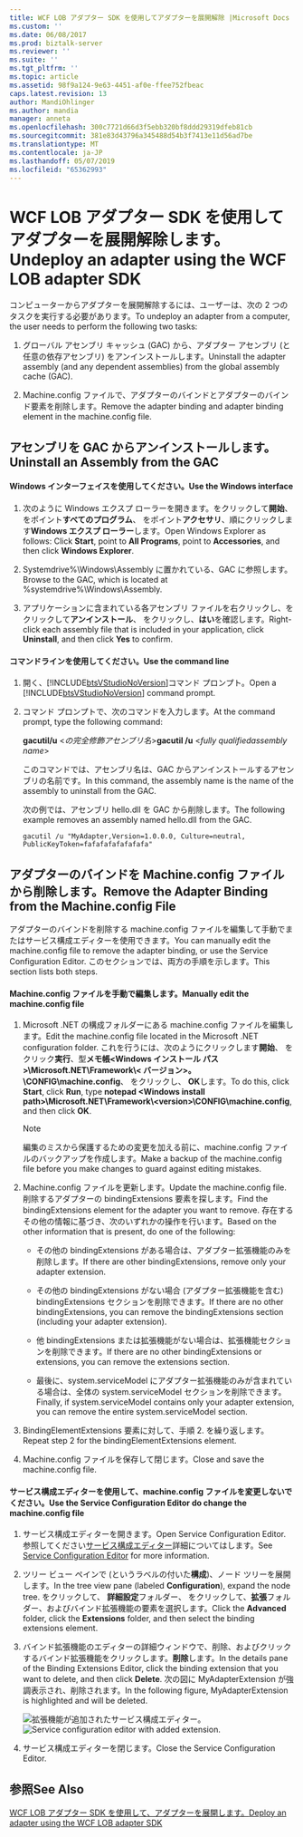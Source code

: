 ```yaml
---
title: WCF LOB アダプター SDK を使用してアダプターを展開解除 |Microsoft Docs
ms.custom: ''
ms.date: 06/08/2017
ms.prod: biztalk-server
ms.reviewer: ''
ms.suite: ''
ms.tgt_pltfrm: ''
ms.topic: article
ms.assetid: 98f9a124-9e63-4451-af0e-ffee752fbeac
caps.latest.revision: 13
author: MandiOhlinger
ms.author: mandia
manager: anneta
ms.openlocfilehash: 300c7721d66d3f5ebb320bf8ddd29319dfeb81cb
ms.sourcegitcommit: 381e83d43796a345488d54b3f7413e11d56ad7be
ms.translationtype: MT
ms.contentlocale: ja-JP
ms.lasthandoff: 05/07/2019
ms.locfileid: "65362993"
---
```

# <a name="undeploy-an-adapter-using-the-wcf-lob-adapter-sdk"></a><span data-ttu-id="a4e39-102">WCF LOB アダプター SDK を使用してアダプターを展開解除します。</span><span class="sxs-lookup"><span data-stu-id="a4e39-102">Undeploy an adapter using the WCF LOB adapter SDK</span></span>
<span data-ttu-id="a4e39-103">コンピューターからアダプターを展開解除するには、ユーザーは、次の 2 つのタスクを実行する必要があります。</span><span class="sxs-lookup"><span data-stu-id="a4e39-103">To undeploy an adapter from a computer, the user needs to perform the following two tasks:</span></span>  
  
1.  <span data-ttu-id="a4e39-104">グローバル アセンブリ キャッシュ (GAC) から、アダプター アセンブリ (と任意の依存アセンブリ) をアンインストールします。</span><span class="sxs-lookup"><span data-stu-id="a4e39-104">Uninstall the adapter assembly (and any dependent assemblies) from the global assembly cache (GAC).</span></span>  
  
2.  <span data-ttu-id="a4e39-105">Machine.config ファイルで、アダプターのバインドとアダプターのバインド要素を削除します。</span><span class="sxs-lookup"><span data-stu-id="a4e39-105">Remove the adapter binding and adapter binding element in the machine.config file.</span></span>  
  
## <a name="uninstall-an-assembly-from-the-gac"></a><span data-ttu-id="a4e39-106">アセンブリを GAC からアンインストールします。</span><span class="sxs-lookup"><span data-stu-id="a4e39-106">Uninstall an Assembly from the GAC</span></span>  
  
#### <a name="use-the-windows-interface"></a><span data-ttu-id="a4e39-107">Windows インターフェイスを使用してください。</span><span class="sxs-lookup"><span data-stu-id="a4e39-107">Use the Windows interface</span></span>  
  
1.  <span data-ttu-id="a4e39-108">次のように Windows エクスプ ローラーを開きます。をクリックして**開始**、 をポイント**すべてのプログラム**、 をポイント**アクセサリ**、順にクリックします**Windows エクスプ ローラー**します。</span><span class="sxs-lookup"><span data-stu-id="a4e39-108">Open Windows Explorer as follows: Click **Start**, point to **All Programs**, point to **Accessories**, and then click **Windows Explorer**.</span></span>  
  
2.  <span data-ttu-id="a4e39-109">Systemdrive%\Windows\Assembly に置かれている、GAC に参照します。</span><span class="sxs-lookup"><span data-stu-id="a4e39-109">Browse to the GAC, which is located at %systemdrive%\Windows\Assembly.</span></span>  
  
3.  <span data-ttu-id="a4e39-110">アプリケーションに含まれている各アセンブリ ファイルを右クリックし、をクリックして**アンインストール**、 をクリックし、**はい**を確認します。</span><span class="sxs-lookup"><span data-stu-id="a4e39-110">Right-click each assembly file that is included in your application, click **Uninstall**, and then click **Yes** to confirm.</span></span>  
  
#### <a name="use-the-command-line"></a><span data-ttu-id="a4e39-111">コマンドラインを使用してください。</span><span class="sxs-lookup"><span data-stu-id="a4e39-111">Use the command line</span></span>  
  
1. <span data-ttu-id="a4e39-112">開く、[!INCLUDE[btsVStudioNoVersion](../../includes/btsvstudionoversion-md.md)]コマンド プロンプト。</span><span class="sxs-lookup"><span data-stu-id="a4e39-112">Open a [!INCLUDE[btsVStudioNoVersion](../../includes/btsvstudionoversion-md.md)] command prompt.</span></span>  
  
2. <span data-ttu-id="a4e39-113">コマンド プロンプトで、次のコマンドを入力します。</span><span class="sxs-lookup"><span data-stu-id="a4e39-113">At the command prompt, type the following command:</span></span>  
  
    <span data-ttu-id="a4e39-114">**gacutil/u** \<*の完全修飾*<em>アセンブリ名</em>\></span><span class="sxs-lookup"><span data-stu-id="a4e39-114">**gacutil /u** \<*fully qualified*<em>assembly name</em>\></span></span>  
  
    <span data-ttu-id="a4e39-115">このコマンドでは、アセンブリ名は、GAC からアンインストールするアセンブリの名前です。</span><span class="sxs-lookup"><span data-stu-id="a4e39-115">In this command, the assembly name is the name of the assembly to uninstall from the GAC.</span></span>  
  
    <span data-ttu-id="a4e39-116">次の例では、アセンブリ hello.dll を GAC から削除します。</span><span class="sxs-lookup"><span data-stu-id="a4e39-116">The following example removes an assembly named hello.dll from the GAC.</span></span>  
  
    `gacutil /u "MyAdapter,Version=1.0.0.0, Culture=neutral, PublicKeyToken=fafafafafafafafa"`
  
## <a name="remove-the-adapter-binding-from-the-machineconfig-file"></a><span data-ttu-id="a4e39-117">アダプターのバインドを Machine.config ファイルから削除します。</span><span class="sxs-lookup"><span data-stu-id="a4e39-117">Remove the Adapter Binding from the Machine.config File</span></span>  
 <span data-ttu-id="a4e39-118">アダプターのバインドを削除する machine.config ファイルを編集して手動でまたはサービス構成エディターを使用できます。</span><span class="sxs-lookup"><span data-stu-id="a4e39-118">You can manually edit the machine.config file to remove the adapter binding, or use the Service Configuration Editor.</span></span> <span data-ttu-id="a4e39-119">このセクションでは、両方の手順を示します。</span><span class="sxs-lookup"><span data-stu-id="a4e39-119">This section lists both steps.</span></span> 
  
#### <a name="manually-edit-the-machineconfig-file"></a><span data-ttu-id="a4e39-120">Machine.config ファイルを手動で編集します。</span><span class="sxs-lookup"><span data-stu-id="a4e39-120">Manually edit the machine.config file</span></span>  
  
1.  <span data-ttu-id="a4e39-121">Microsoft .NET の構成フォルダーにある machine.config ファイルを編集します。</span><span class="sxs-lookup"><span data-stu-id="a4e39-121">Edit the machine.config file located in the Microsoft .NET configuration folder.</span></span> <span data-ttu-id="a4e39-122">これを行うには、次のようにクリックします**開始**、 をクリック**実行**、型**メモ帳\<Windows インストール パス\>\Microsoft.NET\Framework\\< バージョン\>。\CONFIG\machine.config**、 をクリックし、 **OK**します。</span><span class="sxs-lookup"><span data-stu-id="a4e39-122">To do this, click **Start**, click **Run**, type **notepad \<Windows install path\>\Microsoft.NET\Framework\\<version\>\CONFIG\machine.config**, and then click **OK**.</span></span>  
  
    > [!NOTE]
    >  <span data-ttu-id="a4e39-123">編集のミスから保護するための変更を加える前に、machine.config ファイルのバックアップを作成します。</span><span class="sxs-lookup"><span data-stu-id="a4e39-123">Make a backup of the machine.config file before you make changes to guard against editing mistakes.</span></span>  
  
2.  <span data-ttu-id="a4e39-124">Machine.config ファイルを更新します。</span><span class="sxs-lookup"><span data-stu-id="a4e39-124">Update the machine.config file.</span></span> <span data-ttu-id="a4e39-125">削除するアダプターの bindingExtensions 要素を探します。</span><span class="sxs-lookup"><span data-stu-id="a4e39-125">Find the bindingExtensions element for the adapter you want to remove.</span></span> <span data-ttu-id="a4e39-126">存在するその他の情報に基づき、次のいずれかの操作を行います。</span><span class="sxs-lookup"><span data-stu-id="a4e39-126">Based on the other information that is present, do one of the following:</span></span>  
  
    -   <span data-ttu-id="a4e39-127">その他の bindingExtensions がある場合は、アダプター拡張機能のみを削除します。</span><span class="sxs-lookup"><span data-stu-id="a4e39-127">If there are other bindingExtensions, remove only your adapter extension.</span></span>  
  
    -   <span data-ttu-id="a4e39-128">その他の bindingExtensions がない場合 (アダプター拡張機能を含む) bindingExtensions セクションを削除できます。</span><span class="sxs-lookup"><span data-stu-id="a4e39-128">If there are no other bindingExtensions, you can remove the bindingExtensions section (including your adapter extension).</span></span>  
  
    -   <span data-ttu-id="a4e39-129">他 bindingExtensions または拡張機能がない場合は、拡張機能セクションを削除できます。</span><span class="sxs-lookup"><span data-stu-id="a4e39-129">If there are no other bindingExtensions or extensions, you can remove the extensions section.</span></span>  
  
    -   <span data-ttu-id="a4e39-130">最後に、system.serviceModel にアダプター拡張機能のみが含まれている場合は、全体の system.serviceModel セクションを削除できます。</span><span class="sxs-lookup"><span data-stu-id="a4e39-130">Finally, if system.serviceModel contains only your adapter extension, you can remove the entire system.serviceModel section.</span></span>  
  
3.  <span data-ttu-id="a4e39-131">BindingElementExtensions 要素に対して、手順 2. を繰り返します。</span><span class="sxs-lookup"><span data-stu-id="a4e39-131">Repeat step 2 for the bindingElementExtensions element.</span></span>  
  
4.  <span data-ttu-id="a4e39-132">Machine.config ファイルを保存して閉じます。</span><span class="sxs-lookup"><span data-stu-id="a4e39-132">Close and save the machine.config file.</span></span>  
  
#### <a name="use-the-service-configuration-editor-do-change-the-machineconfig-file"></a><span data-ttu-id="a4e39-133">サービス構成エディターを使用して、machine.config ファイルを変更しないでください。</span><span class="sxs-lookup"><span data-stu-id="a4e39-133">Use the Service Configuration Editor do change the machine.config file</span></span>  
  
1.  <span data-ttu-id="a4e39-134">サービス構成エディターを開きます。</span><span class="sxs-lookup"><span data-stu-id="a4e39-134">Open Service Configuration Editor.</span></span> <span data-ttu-id="a4e39-135">参照してください[サービス構成エディター](https://msdn.microsoft.com/library/ms732009.aspx)詳細についてはします。</span><span class="sxs-lookup"><span data-stu-id="a4e39-135">See [Service Configuration Editor](https://msdn.microsoft.com/library/ms732009.aspx) for more information.</span></span>
  
2.  <span data-ttu-id="a4e39-136">ツリー ビュー ペインで (というラベルの付いた**構成**)、ノード ツリーを展開します。</span><span class="sxs-lookup"><span data-stu-id="a4e39-136">In the tree view pane (labeled **Configuration**), expand the node tree.</span></span> <span data-ttu-id="a4e39-137">をクリックして、 **詳細設定**フォルダー、 をクリックして、**拡張**フォルダー、およびバインド拡張機能の要素を選択します。</span><span class="sxs-lookup"><span data-stu-id="a4e39-137">Click the **Advanced** folder, click the **Extensions** folder, and then select the binding extensions element.</span></span>  
  
3.  <span data-ttu-id="a4e39-138">バインド拡張機能のエディターの詳細ウィンドウで、削除、およびクリックするバインド拡張機能をクリックします。**削除**します。</span><span class="sxs-lookup"><span data-stu-id="a4e39-138">In the details pane of the Binding Extensions Editor, click the binding extension that you want to delete, and then click **Delete**.</span></span> <span data-ttu-id="a4e39-139">次の図に MyAdapterExtension が強調表示され、削除されます。</span><span class="sxs-lookup"><span data-stu-id="a4e39-139">In the following figure, MyAdapterExtension is highlighted and will be deleted.</span></span>  
  
     <span data-ttu-id="a4e39-140">![拡張機能が追加されたサービス構成エディター。](../../adapters-and-accelerators/wcf-lob-adapter-sdk/media/955d37ea-cba5-49db-90de-0f8feb49c0e0.gif "955d37ea-cba5-49db-90de-0f8feb49c0e0")</span><span class="sxs-lookup"><span data-stu-id="a4e39-140">![Service configuration editor with added extension.](../../adapters-and-accelerators/wcf-lob-adapter-sdk/media/955d37ea-cba5-49db-90de-0f8feb49c0e0.gif "955d37ea-cba5-49db-90de-0f8feb49c0e0")</span></span>  
  
4.  <span data-ttu-id="a4e39-141">サービス構成エディターを閉じます。</span><span class="sxs-lookup"><span data-stu-id="a4e39-141">Close the Service Configuration Editor.</span></span>  
  
## <a name="see-also"></a><span data-ttu-id="a4e39-142">参照</span><span class="sxs-lookup"><span data-stu-id="a4e39-142">See Also</span></span>  
 [<span data-ttu-id="a4e39-143">WCF LOB アダプター SDK を使用して、アダプターを展開します。</span><span class="sxs-lookup"><span data-stu-id="a4e39-143">Deploy an adapter using the WCF LOB adapter SDK</span></span>](../../adapters-and-accelerators/wcf-lob-adapter-sdk/deploy-an-adapter-using-the-wcf-lob-adapter-sdk.md)